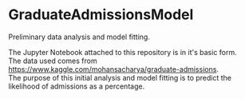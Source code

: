 # GraduateAdmissionsModel
Preliminary data analysis and model fitting.

The Jupyter Notebook attached to this repository is in it's basic form.  
The data used comes from https://www.kaggle.com/mohansacharya/graduate-admissions.  
The purpose of this initial analysis and model fitting is to predict the likelihood of admissions as a percentage.
